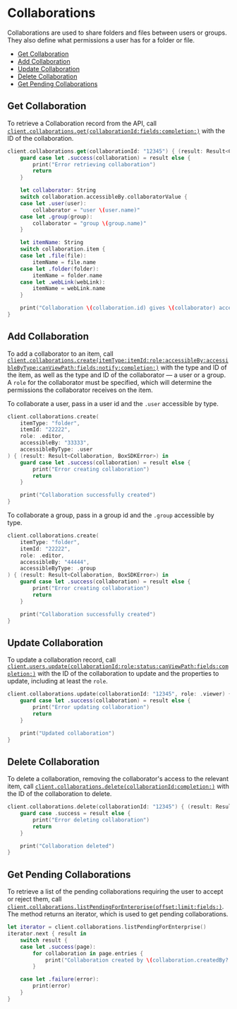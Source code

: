 Collaborations
==============

Collaborations are used to share folders and files between users or groups. They also define what permissions a user
has for a folder or file.

<!-- START doctoc generated TOC please keep comment here to allow auto update -->
<!-- DON'T EDIT THIS SECTION, INSTEAD RE-RUN doctoc TO UPDATE -->


- [Get Collaboration](#get-collaboration)
- [Add Collaboration](#add-collaboration)
- [Update Collaboration](#update-collaboration)
- [Delete Collaboration](#delete-collaboration)
- [Get Pending Collaborations](#get-pending-collaborations)

<!-- END doctoc generated TOC please keep comment here to allow auto update -->

Get Collaboration
-----------------

To retrieve a Collaboration record from the API, call
[`client.collaborations.get(collaborationId:fields:completion:)`][get-collaboration]
with the ID of the collaboration.

<!-- sample get_collaborations_id -->
```swift
client.collaborations.get(collaborationId: "12345") { (result: Result<Collaboration, BoxSDKError>) in
    guard case let .success(collaboration) = result else {
        print("Error retrieving collaboration")
        return
    }

    let collaborator: String
    switch collaboration.accessibleBy.collaboratorValue {
    case let .user(user):
        collaborator = "user \(user.name)"
    case let .group(group):
        collaborator = "group \(group.name)"
    }

    let itemName: String
    switch collaboration.item {
    case let .file(file):
        itemName = file.name
    case let .folder(folder):
        itemName = folder.name
    case let .webLink(webLink):
        itemName = webLink.name
    }

    print("Collaboration \(collaboration.id) gives \(collaborator) access to \(itemName)")
}
```

[get-collaboration]: https://opensource.box.com/box-ios-sdk/Classes/CollaborationsModule.html#/s:6BoxSDK20CollaborationsModuleC3get15collaborationId6fields10completionySS_SaySSGSgys6ResultOyAA13CollaborationCAA0A8SDKErrorCGctF

Add Collaboration
-----------------

To add a collaborator to an item, call
[`client.collaborations.create(itemType:itemId:role:accessibleBy:accessibleByType:canViewPath:fields:notify:completion:)`][create-collaboration]
with the type and ID of the item, as well as the type and ID of the collaborator — a user or a group.  A `role` for the
collaborator must be specified, which will determine the permissions the collaborator receives on the item.

To collaborate a user, pass in a user id and the `.user` accessible by type. 

<!-- sample post_collaborations -->
```swift
client.collaborations.create(
    itemType: "folder",
    itemId: "22222",
    role: .editor,
    accessibleBy: "33333",
    accessibleByType: .user
) { (result: Result<Collaboration, BoxSDKError>) in
    guard case let .success(collaboration) = result else {
        print("Error creating collaboration")
        return
    }

    print("Collaboration successfully created")
}
```

To collaborate a group, pass in a group id and the `.group` accessible by type.

<!-- sample post_collaborations group-->
```swift
client.collaborations.create(
    itemType: "folder",
    itemId: "22222",
    role: .editor,
    accessibleBy: "44444",
    accessibleByType: .group
) { (result: Result<Collaboration, BoxSDKError>) in
    guard case let .success(collaboration) = result else {
        print("Error creating collaboration")
        return
    }

    print("Collaboration successfully created")
}
```

[create-collaboration]: https://opensource.box.com/box-ios-sdk/Classes/CollaborationsModule.html#/s:6BoxSDK20CollaborationsModuleC6create8itemType0F2Id4role12accessibleBy0jkG011canViewPath6fields6notify10completionySS_SSAA17CollaborationRoleOSSAA010AccessibleK0OSbSgSaySSGSgARys6ResultOyAA0R0CAA0A8SDKErrorCGctF

Update Collaboration
--------------------

To update a collaboration record, call
[`client.users.update(collaborationId:role:status:canViewPath:fields:completion:)`][update-collaboration]
with the ID of the collaboration to update and the properties to update, including at least the `role`.

<!-- sample put_collaborations_id -->
```swift
client.collaborations.update(collaborationId: "12345", role: .viewer) { (result: Result<Collaboration, BoxSDKError>) in
    guard case let .success(collaboration) = result else {
        print("Error updating collaboration")
        return
    }

    print("Updated collaboration")
}
```

[update-collaboration]: https://opensource.box.com/box-ios-sdk/Classes/CollaborationsModule.html#/s:6BoxSDK20CollaborationsModuleC6update15collaborationId4role6status11canViewPath6fields10completionySS_AA17CollaborationRoleOAA0O6StatusOSgSbSgSaySSGSgys6ResultOyAA0O0CAA0A8SDKErrorCGctF

Delete Collaboration
--------------------

To delete a collaboration, removing the collaborator's access to the relevant item, call
[`client.collaborations.delete(collaborationId:completion:)`][delete-collaboration]
with the ID of the collaboration to delete.

<!-- sample delete_collaborations_id -->
```swift
client.collaborations.delete(collaborationId: "12345") { (result: Result<Void, BoxSDKError>) in
    guard case .success = result else {
        print("Error deleting collaboration")
        return
    }

    print("Collaboration deleted")
}
```

[delete-collaboration]: https://opensource.box.com/box-ios-sdk/Classes/CollaborationsModule.html#/s:6BoxSDK20CollaborationsModuleC6delete15collaborationId10completionySS_ys6ResultOyytAA0A8SDKErrorCGctF

Get Pending Collaborations
--------------------------

To retrieve a list of the pending collaborations requiring the user to accept or reject them, call
[`client.collaborations.listPendingForEnterprise(offset:limit:fields:)`][get-pending-collaborations].
The method returns an iterator, which is used to get pending collaborations.

<!-- sample get_collaborations -->
```swift
let iterator = client.collaborations.listPendingForEnterprise()
iterator.next { result in
    switch result {
    case let .success(page):
        for collaboration in page.entries {
            print("Collaboration created by \(collaboration.createdBy?.name)")
        }

    case let .failure(error):
        print(error)
    }
}
```

[get-pending-collaborations]: https://opensource.box.com/box-ios-sdk/Classes/CollaborationsModule.html#/s:6BoxSDK20CollaborationsModuleC24listPendingForEnterprise6offset5limit6fields10completionySiSg_AISaySSGSgys6ResultOyAA14PagingIteratorCyAA13CollaborationCGAA0A8SDKErrorCGctF

